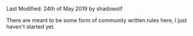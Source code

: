 Last Modified: 24th of May 2019 by shadowolf

There are meant to be some form of community written rules here, I just haven't started yet.
